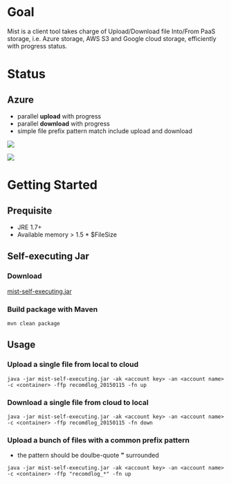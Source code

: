 # Goal
Mist is a client tool takes charge of Upload/Download file Into/From PaaS storage, i.e. Azure storage, AWS S3 and Google cloud storage, efficiently with progress status.

# Status
## Azure
* parallel **upload** with progress
* parallel **download** with progress
* simple file prefix pattern match include upload and download

![](https://drive.google.com/uc?id=0B78KhWqVkVmtTkFmOXN4cEpka2s)

![](https://drive.google.com/uc?id=0B78KhWqVkVmtVXFUOGdWbG1mcVk)

# Getting Started
## Prequisite
* JRE 1.7+
* Available memory > 1.5 * $FileSize

## Self-executing Jar
### Download
[mist-self-executing.jar](https://github.com/VenRaaS/mist/blob/master/mist/target/mist-self-executing.jar)

### Build package with Maven 
`mvn clean package`

## Usage
### Upload a single file from local to cloud
```
java -jar mist-self-executing.jar -ak <account key> -an <account name> -c <container> -ffp recomdlog_20150115 -fn up
```
### Download a single file from cloud to local
```
java -jar mist-self-executing.jar -ak <account key> -an <account name> -c <container> -ffp recomdlog_20150115 -fn down
```
### Upload a bunch of files with a common prefix pattern
* the pattern should be doulbe-quote **"** surrounded
```
java -jar mist-self-executing.jar -ak <account key> -an <account name> -c <container> -ffp "recomdlog_*" -fn up
```
